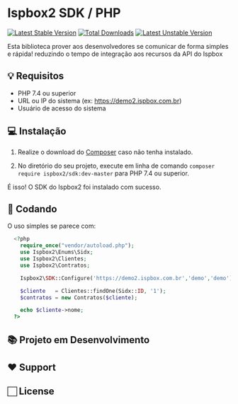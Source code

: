 # Ispbox2 SDK / PHP

[![Latest Stable Version](http://poser.pugx.org/ispbox2/sdk/v)](https://packagist.org/packages/ispbox2/sdk)
[![Total Downloads](http://poser.pugx.org/ispbox2/sdk/downloads)](https://packagist.org/packages/ispbox2/sdk)
[![Latest Unstable Version](http://poser.pugx.org/ispbox2/sdk/v/unstable)](https://packagist.org/packages/ispbox2/sdk)

Esta biblioteca prover aos desenvolvedores se comunicar de forma simples e rápida! reduzindo o tempo de integração aos recursos da API do Ispbox

## 💡 Requisitos

- PHP 7.4 ou superior
- URL ou IP do sistema (ex: https://demo2.ispbox.com.br)
- Usuário de acesso do sistema

## 💻 Instalação 

1. Realize o download do [Composer](https://getcomposer.org/doc/00-intro.md) caso não tenha instalado.

2. No diretório do seu projeto, execute em linha de comando
`composer require ispbox2/sdk:dev-master` para PHP 7.4 ou superior.

É isso! O SDK do Ispbox2 foi instalado com sucesso.

## 🌟 Codando
  
  O uso simples se parece com:
  
```php
  <?php
    require_once("vendor/autoload.php");
    use Ispbox2\Enums\Sidx;
    use Ispbox2\Clientes;
    use Ispbox2\Contratos;

    Ispbox2\SDK::Configure('https://demo2.ispbox.com.br','demo','demo');

    $cliente   = Clientes::findOne(Sidx::ID, '1');
    $contratos = new Contratos($cliente);

    echo $cliente->nome;
  ?>
```

## 📚 Projeto em Desenvolvimento 

## ❤️ Support 

## 🏻 License 